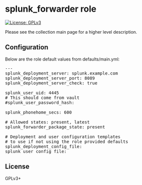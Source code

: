 # splunk_forwarder role

[![License: GPLv3](https://img.shields.io/badge/license-GPLv3-brightgreen.svg)](https://www.gnu.org/licenses/gpl-3.0)

Please see the collection main page for a higher level description.

## Configuration

Below are the role default values from defaults/main.yml:

<pre>
---
splunk_deployment_server: splunk.example.com
splunk_deployment_server_port: 8089
splunk_deployment_server_check: true

splunk_user_uid: 4445
# This should come from vault
#splunk_user_password_hash:

splunk_phonehome_secs: 600

# Allowed states: present, latest
splunk_forwarder_package_state: present

# Deployment and user configuration templates
# to use if not using the role provided defaults
splunk_deployment_config_file:
splunk_user_config_file:
</pre>

## License

GPLv3+
